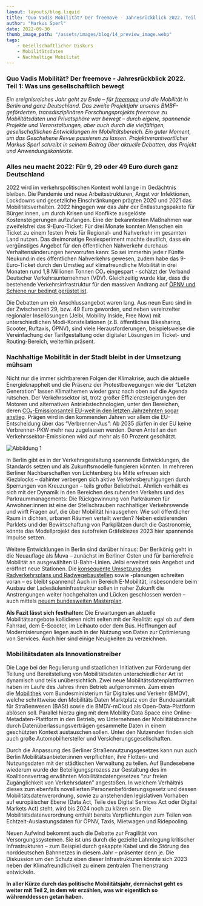 ```yaml
---
layout: layouts/blog.liquid
title: "Quo Vadis Mobilität? Der freemove - Jahresrückblick 2022. Teil 1: Was uns gesellschaftlich bewegt"
author: "Markus Sperl"
date: 2022-09-30
thumb_image_path: "/assets/images/blog/14_preview_image.webp"
tags: 
    - Gesellschaftlicher Diskurs
    - Mobilitätsdaten
    - Nachhaltige Mobilität
---
```


### Quo Vadis Mobilität? Der freemove - Jahresrückblick 2022. Teil 1: Was uns gesellschaftlich bewegt

_Ein ereignisreiches Jahr geht zu Ende – für [freemove](https://www.freemove.space/) und die Mobilität in Berlin und ganz Deutschland. Das zweite Projektjahr unseres BMBF-geförderten, transdisziplinären Forschungsprojekts freemove zu Mobilitätsdaten und Privatsphäre war bewegt ­– durch eigene, spannende Projekte und Veranstaltungen, aber auch durch die vielfältigen, gesellschaftlichen Entwicklungen im Mobilitätsbereich. Ein guter Moment, um das Geschehene Revue passieren zu lassen. Projektverantwortlicher Markus Sperl schreibt in seinem Beitrag über aktuelle Debatten, das Projekt und Anwendungskontexte._

### Alles neu macht 2022: Für 9, 29 oder 49 Euro durch ganz Deutschland

2022 wird im verkehrspolitischen Kontext wohl lange im Gedächtnis bleiben. Die Pandemie und neue Arbeitsstrukturen, Angst vor Infektionen, Lockdowns und gesetzliche Einschränkungen prägten 2020 und 2021 das Mobilitätsverhalten. 2022 hingegen war das Jahr der Entlastungspakete für Bürger:innen, um durch Krisen und Konflikte ausgelöste Kostensteigerungen aufzufangen. Eine der bekanntesten  Maßnahmen war zweifelsfrei das 9-Euro-Ticket: Für drei Monate konnten Menschen ein Ticket zu einem festen Preis für Regional- und Nahverkehr im gesamten Land nutzen. Das dreimonatige Realexperiment machte deutlich, dass ein vergünstiges Angebot für den öffentlichen Nahverkehr durchaus Verhaltensänderungen hervorrufen kann: So sei immerhin jede:r Fünfte Neukund:in des öffentlichen Nahverkehrs gewesen, zudem habe das 9-Euro-Ticket durch den Umstieg auf klimafreundliche Mobilität in drei Monaten rund 1,8 Millionen Tonnen CO₂ eingespart - schätzt der Verband Deutscher Verkehrsunternehmen (VDV). Gleichzeitig wurde klar, dass die bestehende Verkehrsinfrastruktur für den massiven Andrang auf [ÖPNV und Schiene nur bedingt gerüstet ist](https://www.deutschlandfunk.de/hintergrund-die-bahn-bilanz-neun-euro-ticket-struktur-transport-100.html).

Die Debatten um ein Anschlussangebot waren lang. Aus neun Euro sind in der Zwischenzeit 29, bzw. 49 Euro geworden, und neben vereinzelter regionaler Insellösungen (Jelbi, Mobility Inside, Free Now) mit unterschiedlichen Modi-Konstellationen (z.B. öffentliches Bikesharing, Scooter, Ruftaxis, ÖPNV), sind viele Herausforderungen, beispielsweise die Vereinfachung der Tarifgestaltung oder digitaler Lösungen im Ticket- und Routing-Bereich, weiterhin präsent.

### Nachhaltige Mobilität in der Stadt bleibt in der Umsetzung mühsam

Nicht nur die immer sichtbareren Folgen der Klimakrise, auch die aktuelle Energieknappheit und die Präsenz der Protestbewegungen wie der “Letzten Generation” lassen Klimathemen wieder ganz nach oben auf die Agenda rutschen. Der Verkehrssektor ist, trotz großer Effizienzsteigerungen der Motoren und alternativen Antriebstechnologien, unter den Bereichen, deren [CO₂-Emissionsanteil EU-weit in den letzten Jahrzehnten sogar anstieg](https://www.destatis.de/Europa/DE/Thema/Umwelt-Energie/CO2_Strassenverkehr.html). Prägen wird in den kommenden Jahren vor allem die EU-Entscheidung über das “Verbrenner-Aus”: Ab 2035 dürfen in der EU keine Verbrenner-PKW mehr neu zugelassen werden. Deren Anteil an den Verkehrssektor-Emissionen wird auf mehr als 60 Prozent geschätzt.

![Abbildung 1](/assets/images/blog/post-18_stock1.jpg)

In Berlin gibt es in der Verkehrsgestaltung spannende Entwicklungen, die Standards setzen und als Zukunftsmodelle fungieren könnten. In mehreren Berliner Nachbarschaften von Lichtenberg bis Mitte erfreuen sich Kiezblocks – dahinter verbergen sich aktive Verkehrsberuhigungen durch Sperrungen von Kreuzungen – teils großer Beliebtheit. Ähnlich verhält es sich mit der Dynamik in den Bereichen des ruhenden Verkehrs und des Parkraummanagements: Die Rückgewinnung von Parkräumen für Anwohner:innen ist eine der Stellschrauben nachhaltiger Verkehrswende und wirft Fragen auf, die über Mobilität hinausgehen: Wie soll öffentlicher Raum in dichten, urbanen Räumen verteilt werden? Neben existierenden Parklets und der Bewirtschaftung von Parkplätzen durch die Gastronomie, könnte das Modellprojekt des autofreien Gräfekiezes 2023 hier spannende Impulse setzen.

Weitere Entwicklungen in Berlin sind darüber hinaus: Der Berlkönig geht in die Neuauflage als Muva – zunächst im Berliner Osten und für barrierefreie Mobilität an ausgewählten U-Bahn-Linien. Jelbi erweitert sein Angebot und eröffnet neue Stationen. Die [konsequente Umsetzung des Radverkehrsplans und Radwegebaustellen](https://fixmyberlin.de/planungen) sowie -planungen schreiten voran – es bleibt spannend! Auch im Bereich E-Mobilität, insbesondere beim Ausbau der Ladesäuleninfrastruktur sollen in naher Zukunft die Anstrengungen weiter hochgehalten und Lücken geschlossen werden – auch mittels [neuem bundesweiten Masterplan](https://www.bundesregierung.de/breg-de/suche/masterplan-ladeinfrastruktur-2133696#:~:text=Der%20Masterplan%20Ladeinfrastruktur%20II%20dient,an%20Geb%C3%A4uden%20sowie%20schwere%20Nutzfahrzeuge).

**Als Fazit lässt sich festhalten:** Die Erwartungen an aktuelle Mobilitätsangebote kollidieren nicht selten mit der Realität: egal ob auf dem Fahrrad, dem E-Scooter, im Leihauto oder dem Bus. Hoffnungen auf Modernisierungen liegen auch in der Nutzung von Daten zur Optimierung von Services. Auch hier sind einige Neuigkeiten zu verzeichnen.

### Mobilitätsdaten als Innovationstreiber

Die Lage bei der Regulierung und staatlichen Initiativen zur Förderung der Teilung und Bereitstellung von Mobilitätsdaten unterschiedlicher Art ist dynamisch und teils unübersichtlich. Zwei neue Mobilitätsdatenplattformen haben im Laufe des Jahres ihren Betrieb aufgenommen. Zum einen die [Mobilithek](https://mobilithek.info/) vom Bundesministerium für Digitales und Verkehr (BMDV), welche schrittweise den Mobilitäts Daten Marktplatz von der Bundesanstalt für Straßenwesen (BASt) sowie die BMDV-mCloud als Open-Data-Plattform ablösen soll. Parallel hierzu ging mit dem Mobility Data Space eine Online-Metadaten-Plattform in den Betrieb, wo Unternehmen der Mobilitätsbranche durch Datenüberlassungsverträgen gesammelte Daten in einem geschützten Kontext austauschen sollen. Unter den Nutzenden finden sich auch große Automobilhersteller und Versicherungsgesellschaften.

Durch die Anpassung des Berliner Straßennutzungsgesetzes kann nun auch Berlin  Mobilitätsanbieter:innen verpflichten, ihre Flotten- und Nutzungsdaten mit der städtischen Verwaltung zu teilen. Auf Bundesebene wiederum wurde der Beteiligungsprozess zur Gestaltung des im Koalitionsvertrag erwähnten Mobilitätsdatengesetzes “zur freien Zugänglichkeit von Verkehrsdaten” angestoßen. In welchem Verhältnis dieses zum ebenfalls novellierten Personenbeförderungsgesetz und dessen Mobilitätsdatenverordnung, sowie zu anstehenden legislativen Vorhaben auf europäischer Ebene (Data Act, Teile des Digital Services Act oder Digital Markets Act) steht, wird bis 2024 noch zu klären sein. Die Mobilitätsdatenverordnung enthält bereits Verpflichtungen zum Teilen von Echtzeit-Auslastungsdaten für ÖPNV, Taxis, Mietwagen und Ridepooling.

Neuen Aufwind bekommt auch die Debatte zur Fragilität von Versorgungssystemen. Sie ist  uns durch die gezielte Lahmlegung kritischer Infrastrukturen – zum Beispiel durch gekappte Kabel und die Störung des norddeutschen Bahnnetzes in diesem Jahr – präsenter denn je.  Die Diskussion um den Schutz eben dieser Infrastrukturen könnte sich 2023 neben der Klimafreundlichkeit zu einem zentralen Themenstrang entwickeln.

**In aller Kürze durch das politische Mobilitätsjahr, demnächst geht es weiter mit Teil 2, in dem wir erzählen, was wir eigentlich so währenddessen getan haben.**
